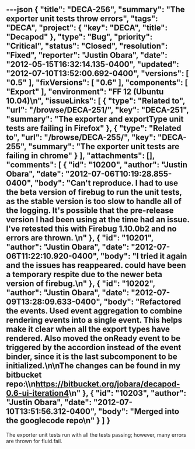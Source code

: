 ---json
{
  "title": "DECA-256",
  "summary": "The exporter unit tests throw errors",
  "tags": "DECA",
  "project": {
    "key": "DECA",
    "title": "Decapod"
  },
  "type": "Bug",
  "priority": "Critical",
  "status": "Closed",
  "resolution": "Fixed",
  "reporter": "Justin Obara",
  "date": "2012-05-15T16:32:14.135-0400",
  "updated": "2012-07-10T13:52:00.692-0400",
  "versions": [
    "0.5"
  ],
  "fixVersions": [
    "0.6"
  ],
  "components": [
    "Export"
  ],
  "environment": "FF 12 (Ubuntu 10.04)\n",
  "issueLinks": [
    {
      "type": "Related to",
      "url": "/browse/DECA-251/",
      "key": "DECA-251",
      "summary": "The exporter and exportType unit tests are failing in Firefox"
    },
    {
      "type": "Related to",
      "url": "/browse/DECA-255/",
      "key": "DECA-255",
      "summary": "The exporter unit tests are failing in chrome"
    }
  ],
  "attachments": [],
  "comments": [
    {
      "id": "10200",
      "author": "Justin Obara",
      "date": "2012-07-06T10:19:28.855-0400",
      "body": "Can't reproduce. I had to use the beta version of firebug to run the unit tests, as the stable version is too slow to handle all of the logging. It's possible that the pre-release version I had been using at the time had an issue. I've retested this with Firebug 1.10.0b2 and no errors are thrown.&#x20;\n"
    },
    {
      "id": "10201",
      "author": "Justin Obara",
      "date": "2012-07-06T11:22:10.920-0400",
      "body": "I tried it again and the issues has reappeared. could have been a temporary respite due to the newer beta version of firebug.\n"
    },
    {
      "id": "10202",
      "author": "Justin Obara",
      "date": "2012-07-09T13:28:09.633-0400",
      "body": "Refactored the events. Used event aggregation to combine rendering events into a single event. This helps make it clear when all the export types have rendered. Also moved the onReady event to be triggered by the accordion instead of the event binder, since it is the last subcomponent to be initialized.\n\nThe changes can be found in my bitbucket repo:\\\n<https://bitbucket.org/jobara/decapod-0.6-ui-iteration4>\n"
    },
    {
      "id": "10203",
      "author": "Justin Obara",
      "date": "2012-07-10T13:51:56.312-0400",
      "body": "Merged into the googlecode repo\n"
    }
  ]
}
---
The exporter unit tests run with all the tests passing; however, many errors are thrown for fluid.fail.

        